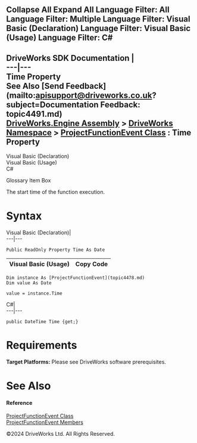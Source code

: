        

 Collapse All Expand All  Language Filter: All  Language Filter: Multiple  Language Filter: Visual Basic (Declaration) Language Filter: Visual Basic (Usage) Language Filter: C#  
---  
DriveWorks SDK Documentation  |   
---|---  
Time Property   
See Also [Send Feedback](mailto:apisupport@driveworks.co.uk?subject=Documentation Feedback: topic4491.md)  
[DriveWorks.Engine Assembly](topic2156.md) > [DriveWorks Namespace](topic2159.md) > [ProjectFunctionEvent Class](topic4478.md) : Time Property  
---  
  
Visual Basic (Declaration)    
Visual Basic (Usage)    
C# 

Glossary Item Box

The start time of the function execution. 

# Syntax

Visual Basic (Declaration)|   
---|---  
      
    
    Public ReadOnly Property Time As Date  
  
Visual Basic (Usage)| Copy Code  
---|---  
      
    
    Dim instance As [ProjectFunctionEvent](topic4478.md)
    Dim value As Date
     
    value = instance.Time  
  
C#|   
---|---  
      
    
    public DateTime Time {get;}  
  
# Requirements

**Target Platforms:** Please see DriveWorks software prerequisites.

# See Also

#### Reference

[ProjectFunctionEvent Class](topic4478.md)   
[ProjectFunctionEvent Members](topic4479.md)

©2024 DriveWorks Ltd. All Rights Reserved.
